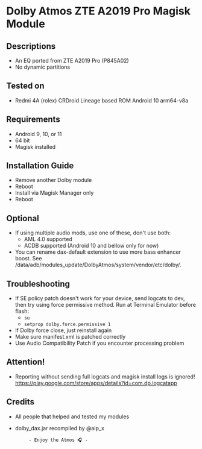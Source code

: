 # Dolby Atmos ZTE A2019 Pro Magisk Module

## Descriptions
- An EQ ported from ZTE A2019 Pro (P845A02)
- No dynamic partitions

## Tested on
- Redmi 4A (rolex) CRDroid Lineage based ROM Android 10 arm64-v8a

## Requirements
- Android 9, 10, or 11
- 64 bit
- Magisk installed

## Installation Guide
- Remove another Dolby module
- Reboot
- Install via Magisk Manager only
- Reboot

## Optional
- If using multiple audio mods, use one of these, don't use both:
  - AML 4.0 supported
  - ACDB supported (Android 10 and bellow only for now)
- You can rename dax-default extension to use more bass enhancer boost. See /data/adb/modules_update/DolbyAtmos/system/vendor/etc/dolby/. 

## Troubleshooting
- If SE policy patch doesn't work for your device, send logcats to dev, then try using force permissive method.
  Run at Terminal Emulator before flash:
  - `su`
  - `setprop dolby.force.permissive 1`
- If Dolby force close, just reinstall again
- Make sure manifest.xml is patched correctly
- Use Audio Compatibility Patch if you encounter processing problem

## Attention!
- Reporting without sending full logcats and magisk install logs is ignored! https://play.google.com/store/apps/details?id=com.dp.logcatapp

## Credits
- All people that helped and tested my modules
- dolby_dax.jar recompiled by @aip_x




           - Enjoy the Atmos 🎧 -
